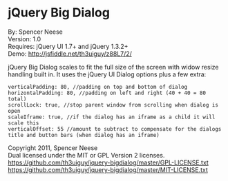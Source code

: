 jQuery Big Dialog
====================
By: Spencer Neese   
Version: 1.0   
Requires: jQuery UI 1.7+ and jQuery 1.3.2+   
Demo: http://jsfiddle.net/th3uiguy/z88L7/2/

jQuery Big Dialog scales to fit the full size of the screen with widow resize handling built in. It uses the jQuery UI Dialog options plus a few extra:

	verticalPadding: 80, //padding on top and bottom of dialog
	horizontalPadding: 80, //padding on left and right (40 + 40 = 80 total)
	scrollLock: true, //stop parent window from scrolling when dialog is open
	scaleIframe: true, //if the dialog has an iframe as a child it will scale this
	verticalOffset: 55 //amount to subtract to compensate for the dialogs title and button bars (when dialog has an iframe)

Copyright 2011, Spencer Neese   
Dual licensed under the MIT or GPL Version 2 licenses.   
https://github.com/th3uiguy/jquery-bigdialog/master/GPL-LICENSE.txt   
https://github.com/th3uiguy/jquery-bigdialog/master/MIT-LICENSE.txt
